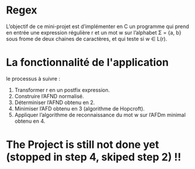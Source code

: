 # Regex

L’objectif de ce mini-projet est d’implémenter en C un programme qui prend en entrée une expression régulière r et 
un mot w sur l’alphabet Σ = {a, b} sous frome de deux chaines de caractères, et qui teste si w ∈ L(r).

# La fonctionnalité de l'application

le processus à suivre :

1. Transformer r en un postfix expression.
2. Construire l’AFND normalisé.
3. Déterminiser l’AFND obtenu en 2.
4. Minimiser l’AFD obtenu en 3 (algorithme de Hopcroft).
5. Appliquer l’algorithme de reconnaissance du mot w sur l’AFDm minimal obtenu en 4.

# The Project is still not done yet (stopped in step 4, skiped step 2) !!
